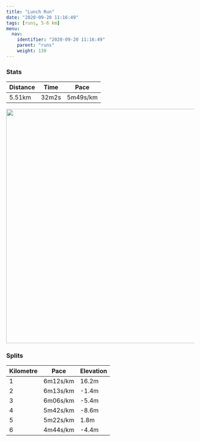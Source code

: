 ```yaml
---
title: "Lunch Run"
date: "2020-09-20 11:16:49"
tags: [runs, 5-6 km]
menu:
  nav:
    identifier: "2020-09-20 11:16:49"
    parent: "runs"
    weight: 130
---
```


### Stats

| Distance | Time | Pace |
|----------|------|------|
|5.51km|32m2s|5m49s/km|

<img src='https://maps.googleapis.com/maps/api/staticmap?maptype=terrain&path=enc:ggvdI|krNb@lANh@^nDLRRNX?x@YRKLCv@_@H?l@U|@U\G\UVs@^qAVgBd@_Cj@{Bn@_B\s@Pk@t@sAdAaC^q@z@yBH{@Eu@Ni@BUq@g@cA{AI[Au@G[OSICMAP?TLFHHb@?n@@FlAfBj@f@DH?NHBVER?DBRfANd@`@v@Jd@LVn@n@HDLAHI`@SB@n@hA?DCFC?s@y@GCEDs@nBYl@i@rAGVkAdDAD@Fl@b@TZLDVD\A`@HJFTPZj@LN^Vd@N^F\Jf@Fh@RX@DCBIDe@HMT_BL{BGs@@sBGs@F{AA[CGQMQQISEUKuABQJg@AWM_@]s@q@sB]sA_@eAM}@Oc@GGQBa@Qi@w@CCOA_@m@UQIMgBuEO[Y[\ZNPACMQWSKOa@iAQ]M_@S]WYMUI]Gq@IQG?WNKLUb@SV[z@i@v@e@~@aArAe@d@]f@Uh@W`A_@t@Up@CTEJG@Q]Wo@CSYw@E@GZCBKd@IRo@hAWRu@dA}@d@STg@x@YdAOJ[d@GD]EUMa@Ca@Qm@KKESQg@We@_@s@s@g@_@AEDGEQ]Qe@OKOBARPTJbAp@hA`Ar@b@`@NZV~@b@d@NVBHTf@^d@b@RX|AxDZz@d@zAbBlEPJH?HCVg@L_@Xk@dAyAJGNBp@^|ArAPV^v@@NGl@W`A@f@c@tAm@~C[nBSv@Wr@MTe@h@QHoA^_Bv@eBl@_@DSIIIQ]I[g@cCMmAMg@_@w@Om@Ai@e@gAMcAIMQGS@WHMCIQEWGq@@w@T[NET?TM@SAOEOKQLFDL&key=AIzaSyBPVQ_iynBzLujdhfLzy8Z-5zczbktE55k&size=800x800&scale=2&markers=color:yellow|label:S|53.36708,-2.55695&markers=color:green|label:F|53.36770000000001,-2.554439999999998' width='625' />

### Splits

| Kilometre | Pace | Elevation |
|------|------|-----------|
|1|6m12s/km|16.2m|
|2|6m13s/km|-1.4m|
|3|6m06s/km|-5.4m|
|4|5m42s/km|-8.6m|
|5|5m22s/km|1.8m|
|6|4m44s/km|-4.4m|
